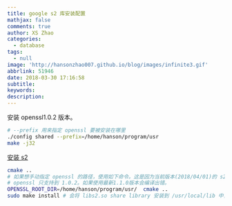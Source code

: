 ```yaml
---
title: google s2 库安装配置
mathjax: false
comments: true
author: XS Zhao
categories:
  - database
tags:
  - null
image: 'http://hansonzhao007.github.io/blog/images/infinite3.gif'
abbrlink: 51946
date: 2018-03-30 17:16:58
subtitle:
keywords:
description:
---
```


安装 openssl1.0.2 版本。
```bash
# --prefix 用来指定 openssl 要被安装在哪里
./config shared --prefix=/home/hanson/program/usr
make -j32
```

[安装 s2](https://github.com/google/s2geometry)
```bash
cmake ..
# 如果想手动指定 openssl 的路径，使用如下命令。这是因为当前版本(2018/04/01)的 s2 
# openssl 只支持到 1.0.2。如果使用最新1.1.0版本会编译出错。
OPENSSL_ROOT_DIR=/home/hanson/program/usr/  cmake ..
sudo make install # 会将 libs2.so share library 安装到 /usr/local/lib 中，头文件放入 /usr/local/include/s2
```
<!-- more -->
